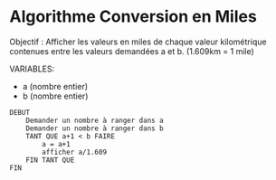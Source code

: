 # Algorithme Conversion en Miles

Objectif : 
Afficher les valeurs en miles de chaque valeur kilométrique contenues entre les valeurs demandées a et b. 
(1.609km = 1 mile)

VARIABLES: 
* a (nombre entier)
* b (nombre entier)

```
DEBUT 
    Demander un nombre à ranger dans a
    Demander un nombre à ranger dans b
    TANT QUE a+1 < b FAIRE
        a = a+1
        afficher a/1.609
    FIN TANT QUE 
FIN
```